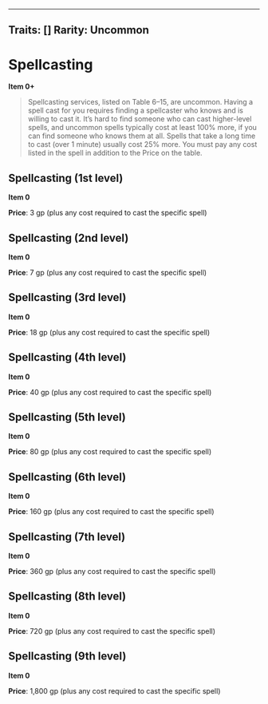 
---

Traits: []
Rarity: Uncommon
---

# Spellcasting

**Item 0+**

> Spellcasting services, listed on Table 6–15, are uncommon. Having a spell cast for you requires finding a spellcaster who knows and is willing to cast it. It’s hard to find someone who can cast higher-level spells, and uncommon spells typically cost at least 100% more, if you can find someone who knows them at all. Spells that take a long time to cast (over 1 minute) usually cost 25% more. You must pay any cost listed in the spell in addition to the Price on the table.

## Spellcasting (1st level)

**Item 0**

**Price**: 3 gp (plus any cost required to cast the specific spell)

## Spellcasting (2nd level)

**Item 0**

**Price**: 7 gp (plus any cost required to cast the specific spell)

## Spellcasting (3rd level)

**Item 0**

**Price**: 18 gp (plus any cost required to cast the specific spell)

## Spellcasting (4th level)

**Item 0**

**Price**: 40 gp (plus any cost required to cast the specific spell)

## Spellcasting (5th level)

**Item 0**

**Price**: 80 gp (plus any cost required to cast the specific spell)

## Spellcasting (6th level)

**Item 0**

**Price**: 160 gp (plus any cost required to cast the specific spell)

## Spellcasting (7th level)

**Item 0**

**Price**: 360 gp (plus any cost required to cast the specific spell)

## Spellcasting (8th level)

**Item 0**

**Price**: 720 gp (plus any cost required to cast the specific spell)

## Spellcasting (9th level)

**Item 0**

**Price**: 1,800 gp (plus any cost required to cast the specific spell)
